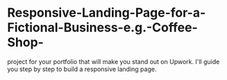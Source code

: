 # Responsive-Landing-Page-for-a-Fictional-Business-e.g.-Coffee-Shop-
project for your portfolio that will make you stand out on Upwork. I'll guide you step by step to build a responsive landing page.
